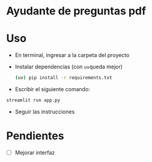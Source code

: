 # Ayudante de preguntas pdf


# Uso

- En terminal, ingresar a la carpeta del proyecto
- Instalar dependencias (con ```uv```queda mejor)

  ```bash
  (uv) pip install -r requirements.txt
  ```
  
- Escribir el siguiente comando:

```bash
streamlit run app.py
```

- Seguir las instrucciones


# Pendientes

- [ ] Mejorar interfaz




